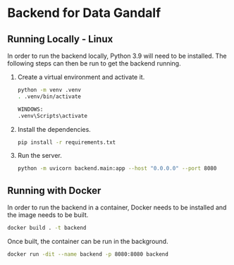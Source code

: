 # Backend for Data Gandalf

## Running Locally - Linux

In order to run the backend locally, Python 3.9 will need to be installed. The following steps can then be run to get the backend running.

1. Create a virtual environment and activate it.

    ```bash
    python -m venv .venv
    . .venv/bin/activate

    WINDOWS:
    .venv\Scripts\activate
    ```

2. Install the dependencies.

    ```bash
    pip install -r requirements.txt
    ```

3. Run the server.

    ```bash
    python -m uvicorn backend.main:app --host "0.0.0.0" --port 8080
    ```

## Running with Docker

In order to run the backend in a container, Docker needs to be installed and the image needs to be built.

```bash
docker build . -t backend
```

Once built, the container can be run in the background.

```bash
docker run -dit --name backend -p 8080:8080 backend
```
